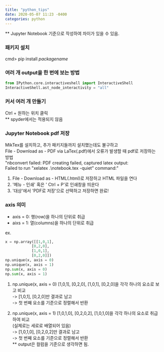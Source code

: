 ```yaml
---
title: "python_tips"
date: 2020-05-07 11:23 -0400
categories: python
---
```


** Jupyter Notebook 기준으로 작성하여 차이가 있을 수 있음.

### 패키지 설치 

cmd> pip install _packagename_


### 여러 개 output을 한 번에 보는 방법 

```python
from IPython.core.interactiveshell import InteractiveShell
InteractiveShell.ast_node_interactivity = "all"
```

### 커서 여러 개 만들기

Ctrl + 원하는 위치 클릭 <br>
** spyder에서는 적용되지 않음


### Jupyter Notebook pdf 저장

MikTex를 설치하고, 추가 패키지들까지 설치했는데도 불구하고 <br>
File - Download as - PDF via LaTex(.pdf)에서 오류가 발생할 때 pdf로 저장하는 방법 <br>
"nbconvert failed: PDF creating failed, captured latex output: <br>
 Failed to run "xelatex .\notebook.tex -quiet" command:" <br>

 1) File - Download as - HTML(.html)로 저장하고 HTML 파일을 연다 <br>
 2) '메뉴 - 인쇄' 혹은 ' Ctrl + P'로 인쇄창을 띄운다 <br>
 3) '대상'에서 'PDF로 저장'으로 선택하고 저장하면 완료! <br>


### axis 의미 
- axis = 0: 행(row)을 하나의 단위로 취급
- aixs = 1: 열(columns)을 하나의 단위로 취급

ex.
``` python
x = np.array([[1,0,1],
            [0,2,0],
            [1,0,1],
            [0,2,0]])
np.unique(x, axis = 0)
np.unique(x, axis = 1)
np.sum(x, axis = 0)
np.sum(x, axis = 1)
```

1) np.unique(x, axis = 0)
[1,0,1], [0,2,0], [1,0,1], [0,2,0]을 각각 하나의 요소로 보고 비교 <br>
-> [1,0,1], [0,2,0]만 결과로 남고 <br>
-> 첫 번째 요소를 기준으로 정렬해서 반환 <br>

2) np.unique(x, axis = 1)
[1,0,1,0], [0,2,0,2], [1,0,1,0]을 각각 하나의 요소로 취급하여 비교 <br>
(실제로는 세로로 배열되어 있음) <br>
-> [1,0,1,0], [0,2,0,2]만 결과로 남고 <br>
-> 첫 번째 요소를 기준으로 정렬해서 반환 <br>
** output은 컬럼을 기준으로 생각하면 됨. <br>
